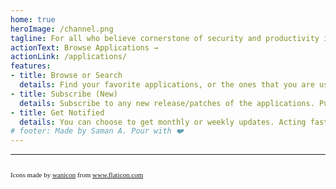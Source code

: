 ```yaml
---
home: true
heroImage: /channel.png
tagline: For all who believe cornerstone of security and productivity is updated software!
actionText: Browse Applications →
actionLink: /applications/
features:
- title: Browse or Search
  details: Find your favorite applications, or the ones that you are using to keep the production up!
- title: Subscribe (New)
  details: Subscribe to any new release/patches of the applications. Put your teammembers email address too! 
- title: Get Notified
  details: You can choose to get monthly or weekly updates. Acting fast helps in covering up security holes.
# footer: Made by Saman A. Pour with ❤️ 
---
```

<hr><p style="font-family:times;font-size:11px;">
<br/>Icons made by <a href="https://www.flaticon.com/authors/wanicon" title="wanicon">wanicon</a> from <a href="https://www.flaticon.com/" title="Flaticon">www.flaticon.com</a></p>